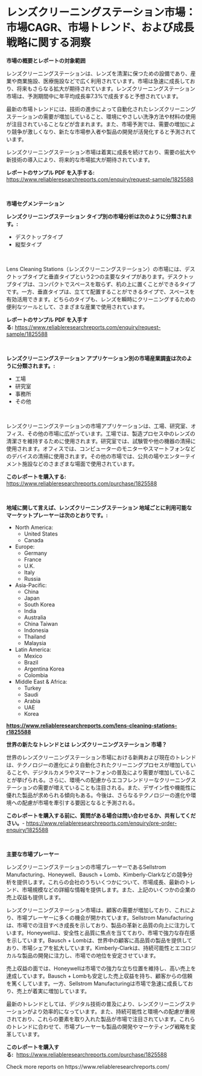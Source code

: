 <p><h1>レンズクリーニングステーション市場：市場CAGR、市場トレンド、および成長戦略に関する洞察</h1></p><p><strong>市場の概要とレポートの対象範囲</strong></p>
<p><p>レンズクリーニングステーションは、レンズを清潔に保つための設備であり、産業や商業施設、医療施設などで広く利用されています。市場は急速に成長しており、将来もさらなる拡大が期待されています。レンズクリーニングステーション市場は、予測期間中に年平均成長率7.3%で成長すると予想されています。</p><p>最新の市場トレンドには、技術の進歩によって自動化されたレンズクリーニングステーションの需要が増加していること、環境にやさしい洗浄方法や材料の使用が注目されていることなどが含まれます。また、市場予測では、需要の増加により競争が激しくなり、新たな市場参入者や製品の開発が活発化すると予測されています。</p><p>レンズクリーニングステーション市場は着実に成長を続けており、需要の拡大や新技術の導入により、将来的な市場拡大が期待されています。</p></p>
<p><strong>レポートのサンプル PDF を入手する:</strong> <a href="https://www.reliableresearchreports.com/enquiry/request-sample/1825588">https://www.reliableresearchreports.com/enquiry/request-sample/1825588</a></p>
<p>&nbsp;</p>
<p><strong>市場セグメンテーション</strong></p>
<p><strong>レンズクリーニングステーション タイプ別の市場分析は次のように分類されます。:</strong></p>
<p><ul><li>デスクトップタイプ</li><li>縦型タイプ</li></ul></p>
<p>&nbsp;</p>
<p><p>Lens Cleaning Stations（レンズクリーニングステーション）の市場には、デスクトップタイプと垂直タイプという2つの主要なタイプがあります。デスクトップタイプは、コンパクトでスペースを取らず、机の上に置くことができるタイプです。一方、垂直タイプは、立てて配置することができるタイプで、スペースを有効活用できます。どちらのタイプも、レンズを瞬時にクリーニングするための便利なツールとして、さまざまな産業で使用されています。</p></p>
<p><strong>レポートのサンプル PDF を入手する:</strong>&nbsp;<a href="https://www.reliableresearchreports.com/enquiry/request-sample/1825588">https://www.reliableresearchreports.com/enquiry/request-sample/1825588</a></p>
<p>&nbsp;</p>
<p><strong> レンズクリーニングステーション アプリケーション別の市場産業調査は次のように分類されます。:</strong></p>
<p><ul><li>工場</li><li>研究室</li><li>事務所</li><li>その他</li></ul></p>
<p>&nbsp;</p>
<p><p>レンズクリーニングステーションの市場アプリケーションは、工場、研究室、オフィス、その他の市場に広がっています。工場では、製造プロセス中のレンズの清潔さを維持するために使用されます。研究室では、試験管や他の機器の清掃に使用されます。オフィスでは、コンピューターのモニターやスマートフォンなどのデバイスの清掃に使用されます。その他の市場では、公共の場やエンターテイメント施設などのさまざまな場面で使用されています。</p></p>
<p><strong>このレポートを購入する:</strong>&nbsp; <a href="https://www.reliableresearchreports.com/purchase/1825588">https://www.reliableresearchreports.com/purchase/1825588</a></p>
<p>&nbsp;</p>
<p><strong>地域に関して言えば、レンズクリーニングステーション 地域ごとに利用可能なマーケットプレーヤーは次のとおりです。:</strong></p>
<p><ul>
    <li>
        North America:
        <ul>
            <li>United States</li>
            <li>Canada</li>
        </ul>
    </li>
    <li>
        Europe:
        <ul>
            <li>Germany</li>
            <li>France</li>
            <li>U.K.</li>
            <li>Italy</li>
            <li>Russia</li>
        </ul>
    </li>
    <li>
        Asia-Pacific:
        <ul>
            <li>China</li>
            <li>Japan</li>
            <li>South Korea</li>
            <li>India</li>
            <li>Australia</li>
            <li>China Taiwan</li>
            <li>Indonesia</li>
            <li>Thailand</li>
            <li>Malaysia</li>
        </ul>
    </li>
    <li>
        Latin America:
        <ul>
            <li>Mexico</li>
            <li>Brazil</li>
            <li>Argentina Korea</li>
            <li>Colombia</li>
        </ul>
    </li>
    <li>
        Middle East & Africa:
        <ul>
            <li>Turkey</li>
            <li>Saudi</li>
            <li>Arabia</li>
            <li>UAE</li>
            <li>Korea</li>
        </ul>
    </li>
    </ul></p>
<p><strong><a href="https://www.reliableresearchreports.com/lens-cleaning-stations-r1825588">https://www.reliableresearchreports.com/lens-cleaning-stations-r1825588</a></strong>&nbsp;</p>
<p><strong>世界の新たなトレンドとは レンズクリーニングステーション 市場？</strong></p>
<p><p>世界のレンズクリーニングステーション市場における新興および現在のトレンドは、テクノロジーの進化により自動化されたクリーニングプロセスが増加していることや、デジタルカメラやスマートフォンの普及により需要が増加していることが挙げられる。さらに、環境への配慮からエコフレンドリーなクリーニングステーションの需要が増えていることも注目される。また、デザイン性や機能性に優れた製品が求められる傾向もある。今後は、さらなるテクノロジーの進化や環境への配慮が市場を牽引する要因となると予測される。</p></p>
<p><strong>このレポートを購入する前に、質問がある場合は問い合わせるか、共有してください。</strong>- <a href="https://www.reliableresearchreports.com/enquiry/pre-order-enquiry/1825588">https://www.reliableresearchreports.com/enquiry/pre-order-enquiry/1825588</a></p>
<p>&nbsp;</p>
<p><strong>主要な市場プレーヤー</strong></p>
<p><p>レンズクリーニングステーションの市場プレーヤーであるSellstrom Manufacturing、Honeywell、Bausch + Lomb、Kimberly-Clarkなどの競争分析を提供します。これらの会社のうちいくつかについて、市場成長、最新のトレンド、市場規模などの詳細な情報を提供します。また、上記のいくつかの企業の売上収益も提供します。</p><p>レンズクリーニングステーション市場は、顧客の需要が増加しており、これにより、市場プレーヤーに多くの機会が開かれています。Sellstrom Manufacturingは、市場での注目すべき成長を示しており、製品の革新と品質の向上に注力しています。Honeywellは、安全性と品質に焦点を当てており、市場で強力な存在感を示しています。Bausch + Lombは、世界中の顧客に高品質の製品を提供しており、市場シェアを拡大しています。Kimberly-Clarkは、持続可能性とエコロジカルな製品の開発に注力し、市場での地位を安定させています。</p><p>売上収益の面では、Honeywellは市場での強力な立ち位置を維持し、高い売上を達成しています。Bausch + Lombも安定した売上収益を持ち、顧客からの信頼を篤くしています。一方、Sellstrom Manufacturingは市場で急速に成長しており、売上が着実に増加しています。</p><p>最新のトレンドとしては、デジタル技術の普及により、レンズクリーニングステーションがより効率的になっています。また、持続可能性と環境への配慮が重視されており、これらの要素を取り入れた製品が市場で注目されています。これらのトレンドに合わせて、市場プレーヤーも製品の開発やマーケティング戦略を変革しています。</p></p>
<p><strong>このレポートを購入する:</strong>&nbsp;&nbsp;<a href="https://www.reliableresearchreports.com/purchase/1825588">https://www.reliableresearchreports.com/purchase/1825588</a></p>
<p>Check more reports on https://www.reliableresearchreports.com/</p>